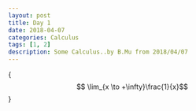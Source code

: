 ```yaml
---
layout: post
title: Day 1
date: 2018-04-07
categories: Calculus
tags: [1, 2]
description: Some Calculus..by B.Mu from 2018/04/07
---
```

{<script type="text/javascript" src="http://cdn.mathjax.org/mathjax/latest/MathJax.js?config=default"></script>
$$ \lim_{x \to +\infty}\frac{1}{x}$$}
